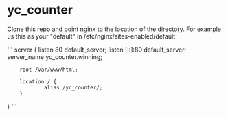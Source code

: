 # yc_counter
Clone this repo and point nginx to the location of the directory. For example us this as your "default" in /etc/nginx/sites-enabled/default:

'''
server {
        listen 80 default_server;
        listen [::]:80 default_server;
        server_name yc_counter.winning;       

        root /var/www/html;

        location / {
                alias /yc_counter/;
        }
}
'''

